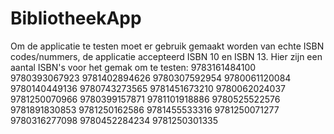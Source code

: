 # BibliotheekApp
Om de applicatie te testen moet er gebruik gemaakt worden van echte ISBN codes/nummers, de applicatie accepteerd ISBN 10 en ISBN 13. Hier zijn een aantal ISBN's voor het gemak om te testen: 
9783161484100
9780393067923
9781402894626
9780307592954
9780061120084
9780140449136
9780743273565
9781451673210
9780062024037
9781250070966
9780399157871
9781101918886
9780525522576
9781891830853
9781250162586
9781455533316
9781250071277
9780316277098
9780452284234
9781250301335
